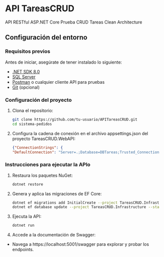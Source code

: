 # API TareasCRUD

API RESTful ASP.NET Core Prueba CRUD Tareas Clean Architecture

## **Configuración del entorno**

### **Requisitos previos**
Antes de iniciar, asegúrate de tener instalado lo siguiente:
- [.NET SDK 8.0](https://dotnet.microsoft.com/download)
- [SQL Server](https://www.microsoft.com/es-es/sql-server/sql-server-downloads)
- [Postman](https://www.postman.com/downloads/) o cualquier cliente API para pruebas
- [Git](https://git-scm.com/) (opcional)

### **Configuración del proyecto**
1. Clona el repositorio:
   ```bash
   git clone https://github.com/tu-usuario/APITareasCRUD.git
   cd sistema-pedidos
2.  Configura la cadena de conexión en el archivo appsettings.json del proyecto TareasCRUD.WebAPI:
    ```json
    {"ConnectionStrings": {
    "DefaultConnection": "Server=.;Database=DBTareas;Trusted_Connection=True;TrustServerCertificate=True;"}}

### **Instrucciones para ejecutar la APIo**
1. Restaura los paquetes NuGet:
   ```bash
   dotnet restore

2. Genera y aplica las migraciones de EF Core:
   ```bash
   dotnet ef migrations add InitialCreate --project TareasCRUD.Infrastructure --startup-project TareasCRUD.WebApi
   dotnet ef database update --project TareasCRUD.Infrastructure --startup-project TareasCRUD.WebApi

3. Ejecuta la API:
   ```bash
   dotnet run 

 4. Accede a la documentación de Swagger:
   - Navega a https://localhost:5001/swagger para explorar y probar los endpoints.

    

